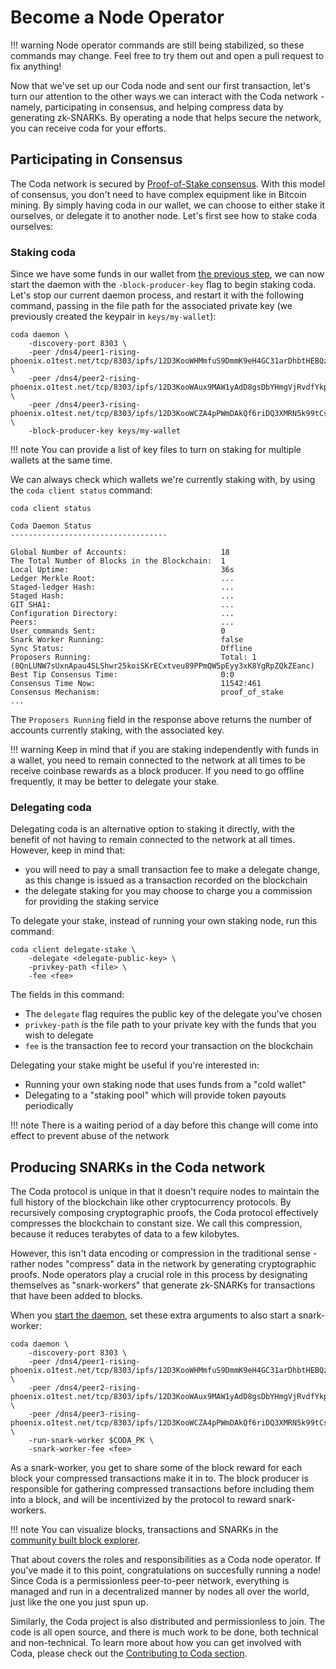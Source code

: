 # Become a Node Operator

!!! warning
    Node operator commands are still being stabilized, so these commands may change. Feel free to try them out and open a pull request to fix anything!


Now that we've set up our Coda node and sent our first transaction, let's turn our attention to the other ways we can interact with the Coda network - namely, participating in consensus, and helping compress data by generating zk-SNARKs. By operating a node that helps secure the network, you can receive coda for your efforts.

## Participating in Consensus

The Coda network is secured by [Proof-of-Stake consensus](/docs/glossary/#proof-of-stake). With this model of consensus, you don't need to have complex equipment like in Bitcoin mining. By simply having coda in our wallet, we can choose to either stake it ourselves, or delegate it to another node. Let's first see how to stake coda ourselves:

### Staking coda

<!-- Since we have some funds in our wallet from [the previous step](/docs/my-first-transaction), we can configure that wallet to stake its coda by issuing the following command, passing in the file path for the associated private key (we previously created the keypair in `keys/my-wallet`): -->

<!-- coda client set-staking -privkey-path keys/my-wallet -->

Since we have some funds in our wallet from [the previous step](/docs/my-first-transaction), we can now start the daemon with the `-block-producer-key` flag to begin staking coda. Let's stop our current daemon process, and restart it with the following command, passing in the file path for the associated private key (we previously created the keypair in `keys/my-wallet`):

    coda daemon \
        -discovery-port 8303 \
        -peer /dns4/peer1-rising-phoenix.o1test.net/tcp/8303/ipfs/12D3KooWHMmfuS9DmmK9eH4GC31arDhbtHEBQzX6PwPtQftxzwJs \
        -peer /dns4/peer2-rising-phoenix.o1test.net/tcp/8303/ipfs/12D3KooWAux9MAW1yAdD8gsDbYHmgVjRvdfYkpkfX7AnyGvQaRPF \
        -peer /dns4/peer3-rising-phoenix.o1test.net/tcp/8303/ipfs/12D3KooWCZA4pPWmDAkQf6riDQ3XMRN5k99tCsiRhBAPZCkA8re7 \
        -block-producer-key keys/my-wallet

!!! note
    You can provide a list of key files to turn on staking for multiple wallets at the same time.

We can always check which wallets we're currently staking with, by using the `coda client status` command:

    coda client status
    
    Coda Daemon Status 
    -----------------------------------
    
    Global Number of Accounts:                     18
    The Total Number of Blocks in the Blockchain:  1
    Local Uptime:                                  36s
    Ledger Merkle Root:                            ...
    Staged-ledger Hash:                            ...
    Staged Hash:                                   ...
    GIT SHA1:                                      ...
    Configuration Directory:                       ...
    Peers:                                         ...
    User_commands Sent:                            0
    Snark Worker Running:                          false
    Sync Status:                                   Offline
    Proposers Running:                             Total: 1 (8QnLUNW7sUxnApau4SLShwr25koiSKrECxtveu89PPmQW5pEyy3xK8YgRpZQkZEanc)
    Best Tip Consensus Time:                       0:0
    Consensus Time Now:                            11542:461
    Consensus Mechanism:                           proof_of_stake
    ...

The `Proposers Running` field in the response above returns the number of accounts currently staking, with the associated key.

!!! warning
    Keep in mind that if you are staking independently with funds in a wallet, you need to remain connected to the network at all times to be receive coinbase rewards as a block producer. If you need to go offline frequently, it may be better to delegate your stake.

### Delegating coda

Delegating coda is an alternative option to staking it directly, with the benefit of not having to remain connected to the network at all times. However, keep in mind that:

- you will need to pay a small transaction fee to make a delegate change, as this change is issued as a transaction recorded on the blockchain
- the delegate staking for you may choose to charge you a commission for providing the staking service

To delegate your stake, instead of running your own staking node, run this command:

    coda client delegate-stake \
        -delegate <delegate-public-key> \
        -privkey-path <file> \
        -fee <fee>

The fields in this command:

- The `delegate` flag requires the public key of the delegate you've chosen
- `privkey-path` is the file path to your private key with the funds that you wish to delegate
- `fee` is the transaction fee to record your transaction on the blockchain

Delegating your stake might be useful if you're interested in:

- Running your own staking node that uses funds from a "cold wallet"
- Delegating to a "staking pool" which will provide token payouts periodically

!!! note
    There is a waiting period of a day before this change will come into effect to prevent abuse of the network

## Producing SNARKs in the Coda network 

The Coda protocol is unique in that it doesn't require nodes to maintain the full history of the blockchain like other cryptocurrency protocols. By recursively composing cryptographic proofs, the Coda protocol effectively compresses the blockchain to constant size. We call this compression, because it reduces terabytes of data to a few kilobytes.

However, this isn't data encoding or compression in the traditional sense - rather nodes "compress" data in the network by generating cryptographic proofs. Node operators play a crucial role in this process by designating themselves as "snark-workers" that generate zk-SNARKs for transactions that have been added to blocks.

When you [start the daemon](/docs/my-first-transaction/#start-up-a-node), set these extra arguments to also start a snark-worker:

    coda daemon \
        -discovery-port 8303 \
        -peer /dns4/peer1-rising-phoenix.o1test.net/tcp/8303/ipfs/12D3KooWHMmfuS9DmmK9eH4GC31arDhbtHEBQzX6PwPtQftxzwJs \
        -peer /dns4/peer2-rising-phoenix.o1test.net/tcp/8303/ipfs/12D3KooWAux9MAW1yAdD8gsDbYHmgVjRvdfYkpkfX7AnyGvQaRPF \
        -peer /dns4/peer3-rising-phoenix.o1test.net/tcp/8303/ipfs/12D3KooWCZA4pPWmDAkQf6riDQ3XMRN5k99tCsiRhBAPZCkA8re7 \
        -run-snark-worker $CODA_PK \
        -snark-worker-fee <fee>

As a snark-worker, you get to share some of the block reward for each block your compressed transactions make it in to. The block producer is responsible for gathering compressed transactions before including them into a block, and will be incentivized by the protocol to reward snark-workers.

!!! note
    You can visualize blocks, transactions and SNARKs in the [community built block explorer](https://codaexplorer.garethtdavies.com/).

That about covers the roles and responsibilities as a Coda node operator. If you've made it to this point, congratulations on succesfully running a node! Since Coda is a permissionless peer-to-peer network, everything is managed and run in a decentralized manner by nodes all over the world, just like the one you just spun up.

Similarly, the Coda project is also distributed and permissionless to join. The code is all open source, and there is much work to be done, both technical and non-technical. To learn more about how you can get involved with Coda, please check out the [Contributing to Coda section](../contributing).